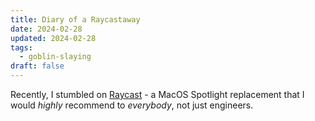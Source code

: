 ```yaml
---
title: Diary of a Raycastaway
date: 2024-02-28
updated: 2024-02-28
tags:
  - goblin-slaying
draft: false
---
```

Recently, I stumbled on [Raycast](https://www.raycast.com/) - a MacOS Spotlight replacement that I would *highly* recommend to *everybody*, not just engineers.
